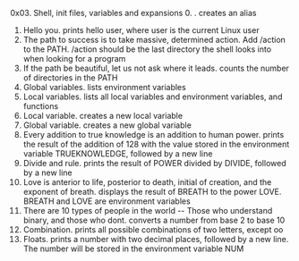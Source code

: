 0x03. Shell, init files, variables and expansions
0. <o>. creates an alias
1. Hello you. prints hello user, where user is the current Linux user
2. The path to success is to take massive, determined action. Add /action to the PATH. /action should be the last directory the shell looks into when looking for a program
3. If the path be beautiful, let us not ask where it leads. counts the number of directories in the PATH
4. Global variables. lists environment variables
5. Local variables. lists all local variables and environment variables, and functions
6. Local variable. creates a new local variable
7. Global variable. creates a new global variable
8. Every addition to true knowledge is an addition to human power. prints the result of the addition of 128 with the value stored in the environment variable TRUEKNOWLEDGE, followed by a new line
9. Divide and rule. prints the result of POWER divided by DIVIDE, followed by a new line
10. Love is anterior to life, posterior to death, initial of creation, and the exponent of breath. displays the result of BREATH to the power LOVE. BREATH and LOVE are environment variables
11. There are 10 types of people in the world -- Those who understand binary, and those who dont. converts a number from base 2 to base 10
12. Combination. prints all possible combinations of two letters, except oo
13. Floats. prints a number with two decimal places, followed by a new line. The number will be stored in the environment variable NUM
